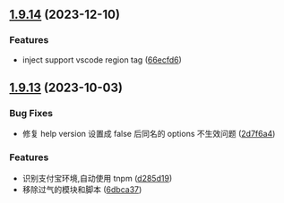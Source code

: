 ## [1.9.14](https://github.com/qiu8310/mora-scripts/compare/v1.9.13...v1.9.14) (2023-12-10)


### Features

* inject support vscode region tag ([66ecfd6](https://github.com/qiu8310/mora-scripts/commit/66ecfd60d0339a191b845f95e882591f7542231b))



## [1.9.13](https://github.com/qiu8310/mora-scripts/compare/v1.9.12...v1.9.13) (2023-10-03)


### Bug Fixes

* 修复 help version 设置成 false 后同名的 options 不生效问题 ([2d7f6a4](https://github.com/qiu8310/mora-scripts/commit/2d7f6a4bbab9447b6ddf731424103ab9263fe4df))


### Features

* 识别支付宝环境,自动使用 tnpm ([d285d19](https://github.com/qiu8310/mora-scripts/commit/d285d1923a5704f81d3add16bb431478c34e7ff6))
* 移除过气的模块和脚本 ([6dbca37](https://github.com/qiu8310/mora-scripts/commit/6dbca374ae9a4ed43356b5848082000b01a9387b))



